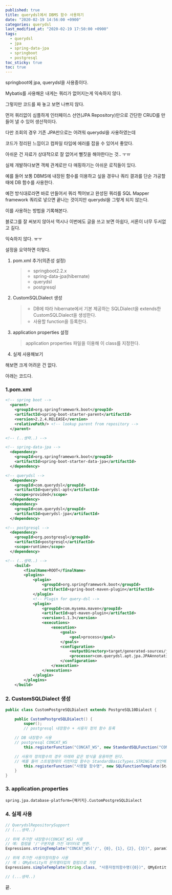 ```yaml
---
published: true
title: querydsl에서 DBMS 함수 사용하기
date: "2020-02-19 14:56:00 +0900"
categories: querydsl
last_modified_at: "2020-02-19 17:50:00 +0900"
tags:
  - querydsl
  - jpa
  - spring-data-jpa
  - springboot
  - postgresql
toc_sticky: true
toc: true
---
```


springboot에 jpa, querydsl을 사용중이다.

Mybatis를 사용해온 내게는 쿼리가 없어지는게 익숙하지 않다.

그렇지만 코드를 짜 놓고 보면 나쁘지 않다.

먼저 쿼리없이 심플하게 인터페이스 선언(JPA Repository)만으로 간단한 CRUD를 만들어 낼 수 있어 생산적이다.

다만 조회의 경우 기존 JPA만으로는 어려워 querydsl을 사용하였는데

코드가 정리된 느낌이고 컴파일 타임에 에러를 잡을 수 있어서 좋았다.

아쉬운 건 자료가 상대적으로 잘 없어서 뻘짓을 해야한다는 것.. ㅜㅠ

실제 개발하다보면 객체 관계로만 다 매핑하기는 아쉬운 로직들이 있다.

예를 들어 보통 DBMS에 내장된 함수를 이용하고 싶을 경우나 쿼리 결과를 단순 가공할 때에 DB 함수를 사용한다.

예전 방식대로라면 바로 만들어서 쿼리 찍어보고 완성된 쿼리를 SQL Mapper framework 쿼리로 넣으면 끝나는 것이지만 querydsl을 그렇게 되지 않는다.

이를 사용하는 방법을 기록해본다.

블로그를 잘 써보지 않아서 역시나 이번에도 글을 쓰고 보면 아쉽다, 서론이 너무 두서없고 길다.

익숙하지 않다. ㅠㅜ

설정을 요약하면 이렇다.

1. pom.xml 추가(의존성 설정)

   > - springboot2.2.x
   > - spring-data-jpa(hibernate)
   > - querydsl
   > - postgresql

2. CustomSQLDialect 생성

   > - DB에 따라 hibernate에서 기본 제공하는 SQLDialect을 extends한 CustomSQLDialect을 생성한다.
   > - 사용할 function을 등록한다.

3. application properties 설정

   > application properties 파일을 이용해 이 class를 지정한다.

4. 실제 사용해보기

해보면 크게 어려운 건 없다.

아래는 코드다.

### 1.pom.xml

```xml
<!-- spring boot -->
  <parent>
    <groupId>org.springframework.boot</groupId>
    <artifactId>spring-boot-starter-parent</artifactId>
    <version>2.2.4.RELEASE</version>
    <relativePath/> <!-- lookup parent from repository -->
  </parent>

<!-- (..생략..) -->

<!-- spring-data-jpa -->
  <dependency>
    <groupId>org.springframework.boot</groupId>
    <artifactId>spring-boot-starter-data-jpa</artifactId>
  </dependency>

<!-- querydsl -->
  <dependency>
    <groupId>com.querydsl</groupId>
    <artifactId>querydsl-apt</artifactId>
    <scope>provided</scope>
  </dependency>
  <dependency>
    <groupId>com.querydsl</groupId>
    <artifactId>querydsl-jpa</artifactId>
  </dependency>

<!-- postgresql -->
  <dependency>
    <groupId>org.postgresql</groupId>
    <artifactId>postgresql</artifactId>
    <scope>runtime</scope>
  </dependency>

<!-- (..생략..) -->
	<build>
		<finalName>ROOT</finalName>
		<plugins>
			<plugin>
				<groupId>org.springframework.boot</groupId>
				<artifactId>spring-boot-maven-plugin</artifactId>
			</plugin>
			<!-- Plugin for query-dsl -->
			<plugin>
				<groupId>com.mysema.maven</groupId>
				<artifactId>apt-maven-plugin</artifactId>
				<version>1.1.3</version>
				<executions>
					<execution>
						<goals>
							<goal>process</goal>
						</goals>
						<configuration>
							<outputDirectory>target/generated-sources/java</outputDirectory>
							<processor>com.querydsl.apt.jpa.JPAAnnotationProcessor</processor>
						</configuration>
					</execution>
				</executions>
			</plugin>
		</plugins>
	</build>
```

### 2. CustomSQLDialect 생성

```java
public class CustomPostgreSQLDialect extends PostgreSQL10Dialect {

	public CustomPostgreSQLDialect() {
		super();
		// postgresql 내장함수 + 사용자 정의 함수 등록

    // DB 내장함수 사용
    // postgresql CONCAT_WS
		this.registerFunction("CONCAT_WS", new StandardSQLFunction("CONCAT_WS", StandardBasicTypes.STRING));

    // 사용자 정의함수의 경우 아래와 같은 방식을 응용하면 된다.
    // 예를 들어 스트링형태의 리턴타입 함수는 StandardBasicTypes.STRING로 선언해준다.
		this.registerFunction("사용할 함수명", new SQLFunctionTemplate(StandardBasicTypes.STRING, "사용할 함수명(?1)"));
	}
}
```

### 3. application.properties

```properties
spring.jpa.database-platform={패키지}.CustomPostgreSQLDialect
```

### 4. 실제 사용

```java
// QuerydslRepositorySupport
// (...생략..)

// 위에 추가한 내장함수(CONCAT_WS) 사용
// 예: 컬럼을 '/'구분자를 가진 데이터로 변환.
Expressions.stringTemplate("CONCAT_WS('/', {0}, {1}, {2}, {3})", param1, param2, param3, param4);

// 위에 추가한 사용자정의함수 사용
// 예 : QMyEntity의 문자열타입의 컬럼으로 가정
Expressions.simpleTemplate(String.class, "사용자정의함수명({0})", QMyEntity.stringPath)

// (...생략..)
```

끝.
